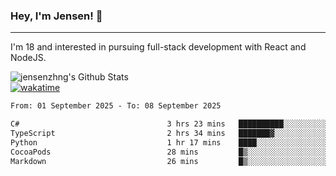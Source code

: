 ### Hey, I'm Jensen! 👋

---

I'm 18 and interested in pursuing full-stack development with React and NodeJS.

![jensenzhng's Github Stats](https://github-readme-stats.vercel.app/api?username=jensenzhng&theme=dark&show_icons=true&count_private=true)
<br />
[![wakatime](https://wakatime.com/badge/user/cbfc263d-3611-4e36-8278-8fad45fe3f62.svg)](https://wakatime.com/@cbfc263d-3611-4e36-8278-8fad45fe3f62)

<!--START_SECTION:waka-->

```txt
From: 01 September 2025 - To: 08 September 2025

C#                                 3 hrs 23 mins   ██████████░░░░░░░░░░░░░░░   40.18 %
TypeScript                         2 hrs 34 mins   ███████▓░░░░░░░░░░░░░░░░░   30.48 %
Python                             1 hr 17 mins    ████░░░░░░░░░░░░░░░░░░░░░   15.36 %
CocoaPods                          28 mins         █▒░░░░░░░░░░░░░░░░░░░░░░░   05.64 %
Markdown                           26 mins         █▒░░░░░░░░░░░░░░░░░░░░░░░   05.17 %
```

<!--END_SECTION:waka-->
